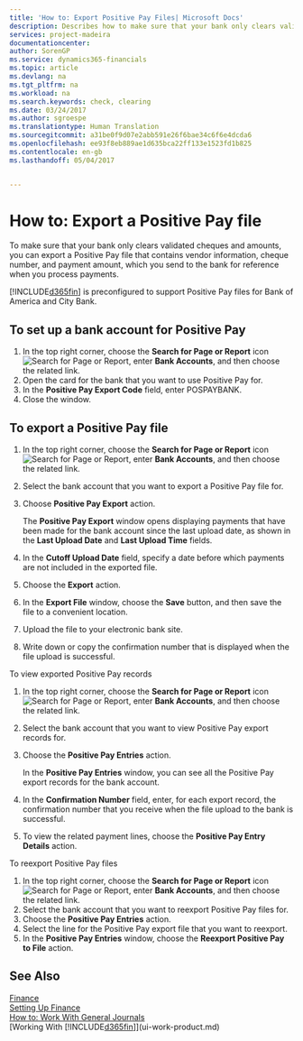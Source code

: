 ```yaml
---
title: 'How to: Export Positive Pay Files| Microsoft Docs'
description: Describes how to make sure that your bank only clears validated checks and amounts by exporting a Positive Pay file that contains vendor and payment information.
services: project-madeira
documentationcenter: 
author: SorenGP
ms.service: dynamics365-financials
ms.topic: article
ms.devlang: na
ms.tgt_pltfrm: na
ms.workload: na
ms.search.keywords: check, clearing
ms.date: 03/24/2017
ms.author: sgroespe
ms.translationtype: Human Translation
ms.sourcegitcommit: a31be0f9d07e2abb591e26f6bae34c6f6e4dcda6
ms.openlocfilehash: ee93f8eb889ae1d635bca22ff133e1523fd1b825
ms.contentlocale: en-gb
ms.lasthandoff: 05/04/2017


---
```

# <a name="how-to-export-a-positive-pay-file"></a>How to: Export a Positive Pay file
To make sure that your bank only clears validated cheques and amounts, you can export a Positive Pay file that contains vendor information, cheque number, and payment amount, which you send to the bank for reference when you process payments.

[!INCLUDE[d365fin](includes/d365fin_md.md)] is preconfigured to support Positive Pay files for Bank of America and City Bank.

## <a name="to-set-up-a-bank-account-for-positive-pay"></a>To set up a bank account for Positive Pay
1. In the top right corner, choose the **Search for Page or Report** icon ![Search for Page or Report](media/ui-search/search_small.png "Search for Page or Report icon"), enter **Bank Accounts**, and then choose the related link.
2. Open the card for the bank that you want to use Positive Pay for.
3. In the **Positive Pay Export Code** field, enter POSPAYBANK.
4. Close the window.

## <a name="to-export-a-positive-pay-file"></a>To export a Positive Pay file
1. In the top right corner, choose the **Search for Page or Report** icon ![Search for Page or Report](media/ui-search/search_small.png "Search for Page or Report icon"), enter **Bank Accounts**, and then choose the related link.
2. Select the bank account that you want to export a Positive Pay file for.
3. Choose **Positive Pay Export** action.

    The **Positive Pay Export** window opens displaying payments that have been made for the bank account since the last upload date, as shown in the **Last Upload Date** and **Last Upload Time** fields.
4. In the **Cutoff Upload Date** field, specify a date before which payments are not included in the exported file.
5. Choose the **Export** action.
6. In the **Export File** window, choose the **Save** button, and then save the file to a convenient location.
7. Upload the file to your electronic bank site.
8. Write down or copy the confirmation number that is displayed when the file upload is successful.

To view exported Positive Pay records

1. In the top right corner, choose the **Search for Page or Report** icon ![Search for Page or Report](media/ui-search/search_small.png "Search for Page or Report icon"), enter **Bank Accounts**, and then choose the related link.
2. Select the bank account that you want to view Positive Pay export records for.
3. Choose the **Positive Pay Entries** action.

    In the **Positive Pay Entries** window, you can see all the Positive Pay export records for the bank account.
4. In the **Confirmation Number** field, enter, for each export record, the confirmation number that you receive when the file upload to the bank is successful.
5. To view the related payment lines, choose the **Positive Pay Entry Details** action.

To reexport Positive Pay files

1. In the top right corner, choose the **Search for Page or Report** icon ![Search for Page or Report](media/ui-search/search_small.png "Search for Page or Report icon"), enter **Bank Accounts**, and then choose the related link.
2. Select the bank account that you want to reexport Positive Pay files for.
3. Choose the **Positive Pay Entries** action.
4. Select the line for the Positive Pay export file that you want to reexport.
5. In the **Positive Pay Entries** window, choose the **Reexport Positive Pay to File** action.

## <a name="see-also"></a>See Also
[Finance](finance.md)  
[Setting Up Finance](finance-setup-finance.md)  
[How to: Work With General Journals](ui-work-general-journals.md)  
[Working With [!INCLUDE[d365fin](includes/d365fin_md.md)]](ui-work-product.md)

